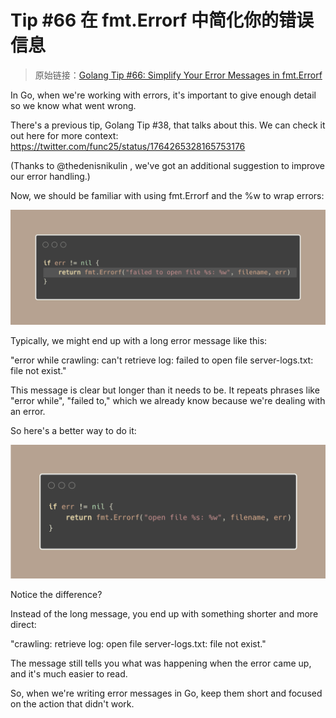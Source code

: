 # Tip #66 在 fmt.Errorf 中简化你的错误信息

> 原始链接：[Golang Tip #66: Simplify Your Error Messages in fmt.Errorf](https://twitter.com/func25/status/1775481695594291238)

In Go, when we're working with errors, it's important to give enough detail so we know what went wrong.

There's a previous tip, Golang Tip #38, that talks about this. We can check it out here for more context: https://twitter.com/func25/status/1764265328165753176

(Thanks to
@thedenisnikulin
, we've got an additional suggestion to improve our error handling.)

Now, we should be familiar with using fmt.Errorf and the %w to wrap errors:

![](./images/066/1.png)

Typically, we might end up with a long error message like this:

"error while crawling: can't retrieve log: failed to open file server-logs.txt: file not exist."

This message is clear but longer than it needs to be. It repeats phrases like "error while", "failed to," which we already know because we're dealing with an error.

So here's a better way to do it:

![](./images/066/2.png)

Notice the difference?

Instead of the long message, you end up with something shorter and more direct:

"crawling: retrieve log: open file server-logs.txt: file not exist."

The message still tells you what was happening when the error came up, and it's much easier to read.

So, when we're writing error messages in Go, keep them short and focused on the action that didn't work.
